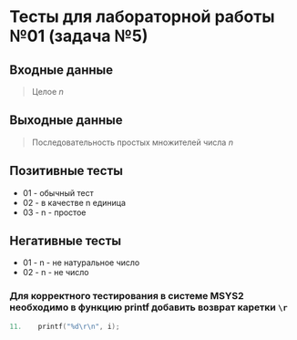 # Тесты для лабораторной работы №01 (задача №5)

## Входные данные
> Целое *n*

## Выходные данные
> Последовательность простых множителей числа *n*

## Позитивные тесты
 - 01 - обычный тест
 - 02 - в качестве n единица
 - 03 - n - простое

## Негативные тесты
 - 01 - n - не натуральное число
 - 02 - n - не число


 ### Для корректного тестирования в системе MSYS2 необходимо в функцию printf добавить возврат каретки `\r`
 ```c
11.    printf("%d\r\n", i);
 ``` 
